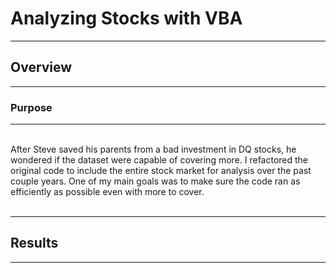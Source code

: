 # Analyzing Stocks with VBA
---
## Overview
---
### Purpose
---
<br>
After Steve saved his parents from a bad investment in DQ stocks, he wondered if the dataset were capable of covering more. I refactored the original code to include the entire stock market for analysis over the past couple years. One of my main goals was to make sure the code ran as efficiently as possible even with more to cover. <br>
<br>

---
## Results
---
<br>

